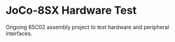 # JoCo-8SX Hardware Test
Ongoing 65C02 assembly project to test hardware and peripheral interfaces.
